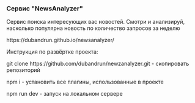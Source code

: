### Сервис "NewsAnalyzer" 
<p>Сервис поиска интересующих вас новостей. Смотри и анализируй, насколько популярна новость по количество запросов за неделю</p>
<p>https://dubandrun.github.io/newsanalyzer/</p> 

<p>Инструкция по развёртке проекта:</p> 
<p>git clone https://github.com/dubandrun/newzanalyzer.git - скопировать репозиторий</p> 
<p>npm i - установить все плагины, использованные в проекте</p> 
<p>npm run dev - запуск на локальном сервере</p> 
